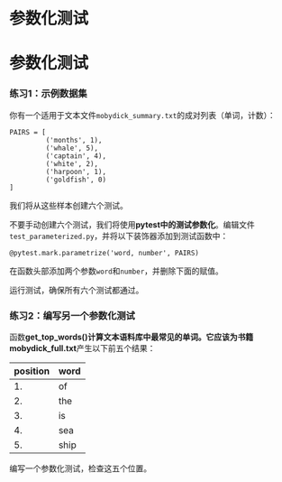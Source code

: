# 参数化测试

# 参数化测试

### 练习1：示例数据集

你有一个适用于文本文件`mobydick_summary.txt`的成对列表（单词，计数）：

```
PAIRS = [
         ('months', 1),
         ('whale', 5),
         ('captain', 4),
         ('white', 2),
         ('harpoon', 1),
         ('goldfish', 0)
] 
```

我们将从这些样本创建六个测试。

不要手动创建六个测试，我们将使用**pytest中的测试参数化**。编辑文件`test_parameterized.py`，并将以下装饰器添加到测试函数中：

```
@pytest.mark.parametrize('word, number', PAIRS) 
```

在函数头部添加两个参数`word`和`number`，并删除下面的赋值。

运行测试，确保所有六个测试都通过。

### 练习2：编写另一个参数化测试

函数**get_top_words()**计算文本语料库中最常见的单词。它应该为书籍**mobydick_full.txt**产生以下前五个结果：

| position | word |
| --- | --- |
| 1. | of |
| 2. | the |
| 3. | is |
| 4. | sea |
| 5. | ship |

编写一个参数化测试，检查这五个位置。
